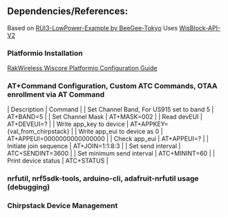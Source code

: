 ## Dependencies/References:
Based on [RUI3-LowPower-Example by BeeGee-Tokyo](https://github.com/beegee-tokyo/WisBlock-API-V2)
Uses [WisBlock-API-V2](https://github.com/beegee-tokyo/WisBlock-API-V2)

### Platformio Installation
[RakWireless Wiscore Platformio Configuration Guide](https://learn.rakwireless.com/hc/en-us/articles/26687276346775-How-To-Perform-Installation-of-Board-Support-Package-in-PlatformIO)

### AT+Command Configuration, Custom ATC Commands, OTAA enrollment via AT Command
| Description | Command |
| Set Channel Band, For US915 set to band 5 | AT+BAND=5 |
| Set Channel Mask | AT+MASK=002 |
| Read devEUI | AT+DEVEUI=? |
| Write app_key to device | AT+APPKEY={val_from_chirpstack} |
| Write app_eui to device as 0 | AT+APPEUI=0000000000000000 |
| Check app_eui | AT+APPEUI=? |
| Initiate join sequence | AT+JOIN=1:1:8:3 |
| Set send interval | ATC+SENDINT=3600 |
| Set minimum send interval | ATC+MININT=60 |
| Print device status | ATC+STATUS |

### nrfutil, nrf5sdk-tools, arduino-cli, adafruit-nrfutil usage (debugging)


### Chirpstack Device Management
